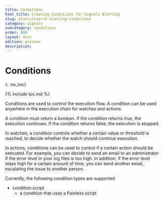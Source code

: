 ```yaml
---
title: Conditions
html_title: Creating Conditions for Signals Alerting
slug: elasticsearch-alerting-conditions
category: signals
subcategory: conditions
order: 600
layout: docs
edition: preview
description: 
---
```


<!--- Copyright 2019 floragunn GmbH -->

# Conditions
{: .no_toc}

{% include toc.md %}

Conditions are used to control the execution flow. A condition can be used anywhere in the execution chain for watches and actions. 

A condition must return a boolean. If the condition returns true, the execution continues. If the condition returns false, the execution is stopped.

In watches, a condition controls whether a certain value or threshold is reached, to decide whether the watch should continue execution.

In actions, conditions can be used to control if a certain action should be executed. For example, you can decide to send an email to an administrator if the error level in  your log files is too high. In addition, if the error level stays high for a certain amount of time, you can send another email, escalating the issue to another person. 

Currently, the following condition types are supported

* condition.script
  * a condition that uses a Painless script 